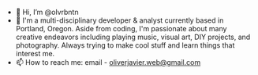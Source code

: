 - 👋 Hi, I’m @olvrbntn
- 👀 I'm a multi-disciplinary developer & analyst currently based in Portland, Oregon. Aside from coding, I'm passionate about many creative endeavors including playing music, visual art, DIY projects, and photography. Always trying to make cool stuff and learn things that interest me.
- 📫 How to reach me: email - oliverjavier.web@gmail.com


